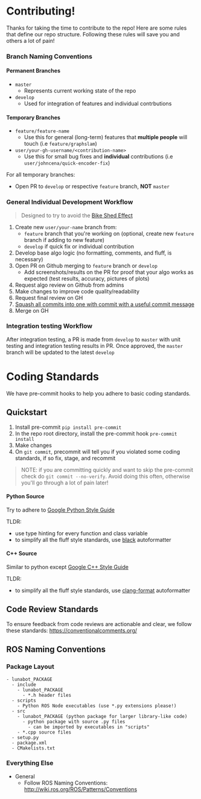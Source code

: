 # Contributing!

Thanks for taking the time to contribute to the repo! Here are some rules that define our repo structure. Following these rules will save you and others a lot of pain!

### Branch Naming Conventions

#### Permanent Branches
- `master`
  - Represents current working state of the repo
- `develop`
  - Used for integration of features and individual contrbutions

#### Temporary Branches

- `feature/feature-name`
  - Use this for general (long-term) features that **multiple people** will touch (i.e `feature/graphslam`)
- `user/your-gh-username/<contribution-name>`
  - Use this for small bug fixes and **individual** contributions (i.e `user/johncena/quick-encoder-fix`)

For all temporary branches:
- Open PR to `develop` or respective `feature` branch, **NOT** `master`
### General Individual Development Workflow

> Designed to try to avoid the [Bike Shed Effect](https://personalexcellence.co/blog/bike-shed-effect/)

1. Create new `user/your-name` branch from:
   - `feature` branch that you're working on (optional, create new `feature` branch if adding to new feature)
   - `develop` if quick fix or individual contribution
2. Develop base algo logic (no formatting, comments, and fluff, is necessary)
3. Open PR on Github merging to `feature` branch or `develop`
   - Add screenshots/results on the PR for proof that your algo works as expected (test results, accuracy, pictures of plots)
4. Request algo review on Github from admins
5. Make changes to improve code quality/readability
6. Request final review on GH
7. [Squash all commits into one with commit with a useful commit message](https://gist.github.com/raghavauppuluri13/cc84469719528136fd17d93dc1a2c745)
8. Merge on GH

### Integration testing Workflow

After integration testing, a PR is made from `develop` to `master` with unit testing and integration testing results in PR. Once approved, the `master` branch will be updated to the latest `develop`

# Coding Standards

We have pre-commit hooks to help you adhere to basic coding standards.

## Quickstart
1. Install pre-commit `pip install pre-commit`
2. In the repo root directory, install the pre-commit hook `pre-commit install` 
3. Make changes
4. On `git commit`, precommit will tell you if you violated some coding standards, if so fix, stage, and recommit

> NOTE: if you are committing quickly and want to skip the pre-commit check do `git commit --no-verify`. Avoid doing this often, otherwise you'll go through a lot of pain later!


#### Python Source
Try to adhere to [Google Python Style Guide](https://google.github.io/styleguide/pyguide.html)

TLDR:
- use type hinting for every function and class variable
- to simplify all the fluff style standards, use [black](https://www.freecodecamp.org/news/auto-format-your-python-code-with-black/) autoformatter

#### C++ Source
Similar to python except [Google C++ Style Guide](https://google.github.io/styleguide/cppguide.html)

TLDR:
- to simplify all the fluff style standards, use [clang-format](https://leimao.github.io/blog/Clang-Format-Quick-Tutorial/) autoformatter

## Code Review Standards

To ensure feedback from code reviews are actionable and clear, 
we follow these standards: https://conventionalcomments.org/

## ROS Naming Conventions

### Package Layout
```
- lunabot_PACKAGE
  - include
    - lunabot_PACKAGE
      - *.h header files
  - scripts
    - Python ROS Node executables (use *.py extensions please!)
  - src
    - lunabot_PACKAGE (python package for larger library-like code)
      - python package with source .py files
        - can be imported by executables in "scripts"
    - *.cpp source files
  - setup.py 
  - package.xml
  - CMakelists.txt
```

### Everything Else 

- General
  - Follow ROS Naming Conventions: http://wiki.ros.org/ROS/Patterns/Conventions
